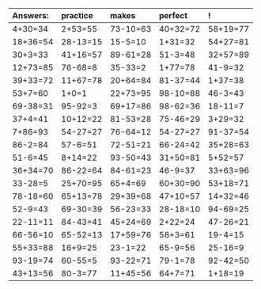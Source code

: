 | Answers: | practice | makes | perfect | ! |
| :--- | :--- | :--- | :--- | :--- |
| 4+30=34 | 2+53=55 | 73-10=63 | 40+32=72 | 58+19=77 | 
| 18+36=54 | 28-13=15 | 15-5=10 | 1+31=32 | 54+27=81 | 
| 30+3=33 | 41+16=57 | 89-61=28 | 51-3=48 | 32+57=89 | 
| 12+73=85 | 76-68=8 | 35-33=2 | 1+77=78 | 41-9=32 | 
| 39+33=72 | 11+67=78 | 20+64=84 | 81-37=44 | 1+37=38 | 
| 53+7=60 | 1+0=1 | 22+73=95 | 98-10=88 | 46-3=43 | 
| 69-38=31 | 95-92=3 | 69+17=86 | 98-62=36 | 18-11=7 | 
| 37+4=41 | 10+12=22 | 81-53=28 | 75-46=29 | 3+29=32 | 
| 7+86=93 | 54-27=27 | 76-64=12 | 54-27=27 | 91-37=54 | 
| 86-2=84 | 57-6=51 | 72-51=21 | 66-24=42 | 35+28=63 | 
| 51-6=45 | 8+14=22 | 93-50=43 | 31+50=81 | 5+52=57 | 
| 36+34=70 | 86-22=64 | 84-61=23 | 46-9=37 | 33+63=96 | 
| 33-28=5 | 25+70=95 | 65+4=69 | 60+30=90 | 53+18=71 | 
| 78-18=60 | 65+13=78 | 29+39=68 | 47+10=57 | 14+32=46 | 
| 52-9=43 | 69-30=39 | 56-23=33 | 28-18=10 | 94-69=25 | 
| 22-11=11 | 84-43=41 | 45+24=69 | 2+22=24 | 47-26=21 | 
| 66-56=10 | 65-52=13 | 17+59=76 | 58+3=61 | 19-4=15 | 
| 55+33=88 | 16+9=25 | 23-1=22 | 65-9=56 | 25-16=9 | 
| 93-19=74 | 60-55=5 | 93-22=71 | 79-1=78 | 92-42=50 | 
| 43+13=56 | 80-3=77 | 11+45=56 | 64+7=71 | 1+18=19 | 
